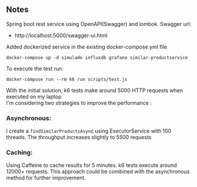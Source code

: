 ## Notes
Spring boot rest service using OpenAPI(Swagger) and lombok.
Swagger url: 
* http://localhost:5000/swagger-ui.html  

Added dockerized service in the existing docker-compose.yml file
```
docker-compose up -d simulado influxdb grafana similar-productservice
```
To execute the test run:
```
docker-compose run --rm k6 run scripts/test.js
```
With the initial solution, k6 tests make around 5000 HTTP requests when executed on my laptop  
I'm considering two strategies to improve the performance :
### Asynchronous:  
I create a `findSimilarProductsAsyn`c using ExecutorService with 100 threads. The throughput  increases slightly to 5500 requests
### Caching: 
Using Caffeine to cache results for 5 minutes. k6 tests  execute around 12000+ requests. This approach could be combined with the asynchronous method for further improvement.
###

